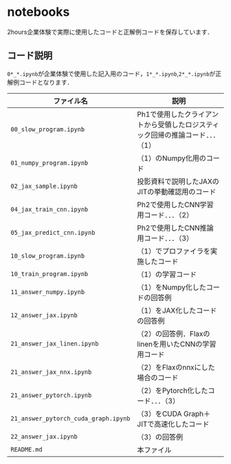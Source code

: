 
# notebooks

2hours企業体験で実際に使用したコードと正解例コードを保存しています．

## コード説明

`0*_*.ipynb`が企業体験で使用した記入用のコード，`1*_*.ipynb`,`2*_*.ipynb`が正解例コードとなります．

| ファイル名                           | 説明                                                                           |
| ------------------------------------ | ------------------------------------------------------------------------------ |
| `00_slow_program.ipynb`              | Ph1で使用したクライアントから受領したロジスティック回帰の推論コード．．．（1） |
| `01_numpy_program.ipynb`             | （1）のNumpy化用のコード                                                       |
| `02_jax_sample.ipynb`                | 投影資料で説明したJAXのJITの挙動確認用のコード                                 |
| `04_jax_train_cnn.ipynb`             | Ph2で使用したCNN学習用コード．．．（2）                                        |
| `05_jax_predict_cnn.ipynb`           | Ph2で使用したCNN推論用コード．．．（3）                                        |
| `10_slow_program.ipynb`              | （1）でプロファイラを実施したコード                                            |
| `10_train_program.ipynb`             | （1）の学習コード                                                              |
| `11_answer_numpy.ipynb`              | （1）をNumpy化したコードの回答例                                               |
| `12_answer_jax.ipynb`                | （1）をJAX化したコードの回答例                                                 |
| `21_answer_jax_linen.ipynb`          | （2）の回答例．Flaxのlinenを用いたCNNの学習用コード                            |
| `21_answer_jax_nnx.ipynb`            | （2）をFlaxのnnxにした場合のコード                                             |
| `21_answer_pytorch.ipynb`            | （2）をPytorch化したコード．．．（3）                                          |
| `21_answer_pytorch_cuda_graph.ipynb` | （3）をCUDA Graph＋JITで高速化したコード                                       |
| `22_answer_jax.ipynb`                | （3）の回答例                                                                  |
| `README.md`                          | 本ファイル                                                                     |
